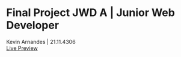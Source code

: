 # Final Project JWD A | Junior Web Developer

Kevin Arnandes | 21.11.4306 <br>
[Live Preview](https://kevinvsga-simperpus.domcloud.io/index.php)

